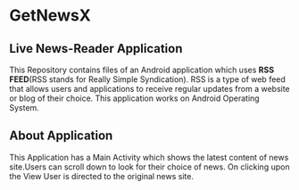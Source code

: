 # GetNewsX

## Live News-Reader Application

This Repository contains files of an Android application which uses **RSS FEED**(RSS stands for Really Simple Syndication).
RSS is a type of web feed that allows users and applications to receive regular updates from a website or blog of their choice. 
This application works on Android Operating System.

## About Application

This Application has a Main Activity which shows the latest content of news site.Users can scroll down to look for their choice of news.
On clicking upon the View User is directed to the original news site.
